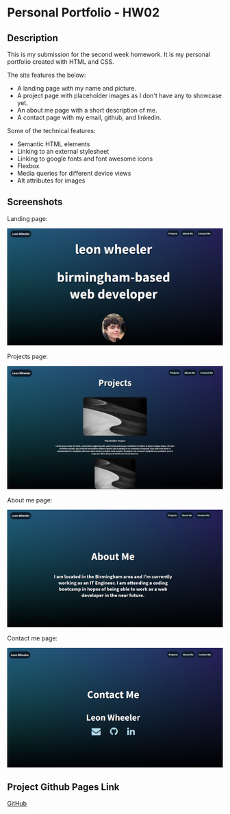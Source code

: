 # Personal Portfolio - HW02

## Description

This is my submission for the second week homework. It is my personal portfolio created with HTML and CSS.

The site features the below:

- A landing page with my name and picture.
- A project page with placeholder images as I don't have any to showcase yet.
- An about me page with a short description of me.
- A contact page with my email, github, and linkedin.

Some of the technical features:

- Semantic HTML elements
- Linking to an external stylesheet
- Linking to google fonts and font awesome icons
- Flexbox
- Media queries for different device views
- Alt attributes for images

## Screenshots

Landing page:

![Alt text](./Assets/images/landingpage.png "Landing page")

Projects page:

![Alt text](./Assets/images/projectspage.png "Projects page")

About me page:

![Alt text](./Assets/images/aboutmepage.png "About me page")

Contact me page:

![Alt text](./Assets/images/contactmepage.png "Contact me page")

## Project Github Pages Link

[GitHub](https://leon3005.github.io/Homework-1/)
